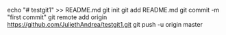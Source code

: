 echo "# testgit1" >> README.md
git init
git add README.md
git commit -m "first commit"
git remote add origin https://github.com/JuliethAndrea/testgit1.git
git push -u origin master

